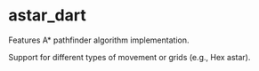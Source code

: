 
# astar_dart


Features
A* pathfinder algorithm implementation.

Support for different types of movement or grids (e.g., Hex astar).


 

